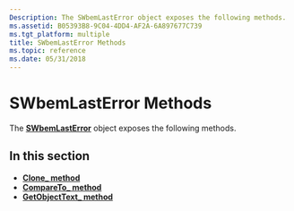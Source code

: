 ```yaml
---
Description: The SWbemLastError object exposes the following methods.
ms.assetid: B05393B8-9C04-4DD4-AF2A-6A897677C739
ms.tgt_platform: multiple
title: SWbemLastError Methods
ms.topic: reference
ms.date: 05/31/2018
---
```


# SWbemLastError Methods

The [**SWbemLastError**](swbemlasterror.md) object exposes the following methods.

## In this section

-   [**Clone\_ method**](swbemlasterror-clone-.md)
-   [**CompareTo\_ method**](swbemlasterror-compareto-.md)
-   [**GetObjectText\_ method**](swbemlasterror-getobjecttext-.md)

 

 



